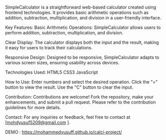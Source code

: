SimpleCalculator is a straightforward web-based calculator created using frontend technologies. It provides basic arithmetic operations such as addition, subtraction, multiplication, and division in a user-friendly interface.

Key Features:
Basic Arithmetic Operations: SimpleCalculator allows users to perform addition, subtraction, multiplication, and division.

Clear Display: The calculator displays both the input and the result, making it easy for users to track their calculations.

Responsive Design: Designed to be responsive, SimpleCalculator adapts to various screen sizes, ensuring usability across devices.

Technologies Used:
HTML5
CSS3
JavaScript

How to Use:
Enter numbers and select the desired operation.
Click the "=" button to view the result.
Use the "C" button to clear the input.

Contribution:
Contributions are welcome! Fork the repository, make your enhancements, and submit a pull request. Please refer to the contribution guidelines for more details.

Contact:
For any inquiries or feedback, feel free to contact at [mohdyusuf5209@gmail.com ].

DEMO :  https://mohammedyusuff.github.io/calci-project/
